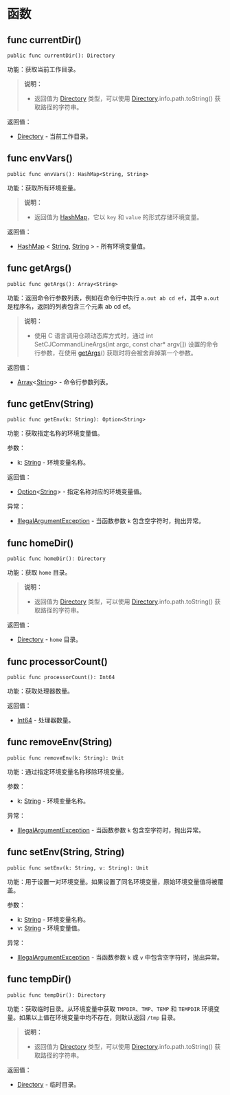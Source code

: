 # 函数

## func currentDir()

```cangjie
public func currentDir(): Directory
```

功能：获取当前工作目录。

> **说明：**
>
> - 返回值为 [Directory](../../fs/fs_package_api/fs_package_classes.md#class-directory) 类型，可以使用 [Directory](../../fs/fs_package_api/fs_package_classes.md#class-directory).info.path.toString() 获取路径的字符串。

返回值：

- [Directory](../../fs/fs_package_api/fs_package_classes.md#class-directory) - 当前工作目录。

## func envVars()

```cangjie
public func envVars(): HashMap<String, String>
```

功能：获取所有环境变量。

> **说明：**
>
> - 返回值为 [HashMap](../../collection/collection_package_api/collection_package_class.md#class-hashmapk-v-where-k--hashable--equatablek)，它以 `key` 和 `value` 的形式存储环境变量。

返回值：

- [HashMap](../../collection/collection_package_api/collection_package_class.md#class-hashmapk-v-where-k--hashable--equatablek) < [String](../../core/core_package_api/core_package_structs.md#struct-string), [String](../../core/core_package_api/core_package_structs.md#struct-string) > - 所有环境变量值。

## func getArgs()

```cangjie
public func getArgs(): Array<String>
```

功能：返回命令行参数列表，例如在命令行中执行 `a.out ab cd ef`，其中 `a.out` 是程序名，返回的列表包含三个元素 ab cd ef。

> **说明：**
>
> - 使用 C 语言调用仓颉动态库方式时，通过 int SetCJCommandLineArgs(int argc, const char* argv[]) 设置的命令行参数，在使用 [getArgs](os_package_funcs.md#func-getargs)() 获取时将会被舍弃掉第一个参数。

返回值：

- [Array](../../core/core_package_api/core_package_structs.md#struct-arrayt)\<[String](../../core/core_package_api/core_package_structs.md#struct-string)> - 命令行参数列表。

## func getEnv(String)

```cangjie
public func getEnv(k: String): Option<String>
```

功能：获取指定名称的环境变量值。

参数：

- k: [String](../../core/core_package_api/core_package_structs.md#struct-string) - 环境变量名称。

返回值：

- [Option](../../core/core_package_api/core_package_enums.md#enum-optiont)\<[String](../../core/core_package_api/core_package_structs.md#struct-string)> - 指定名称对应的环境变量值。

异常：

- [IllegalArgumentException](../../core/core_package_api/core_package_exceptions.md#class-illegalargumentexception) - 当函数参数 `k` 包含空字符时，抛出异常。

## func homeDir()

```cangjie
public func homeDir(): Directory
```

功能：获取 `home` 目录。

> **说明：**
>
> - 返回值为 [Directory](../../fs/fs_package_api/fs_package_classes.md#class-directory) 类型，可以使用 [Directory](../../fs/fs_package_api/fs_package_classes.md#class-directory).info.path.toString() 获取路径的字符串。

返回值：

- [Directory](../../fs/fs_package_api/fs_package_classes.md#class-directory) - `home` 目录。

## func processorCount()

```cangjie
public func processorCount(): Int64
```

功能：获取处理器数量。

返回值：

- [Int64](../../core/core_package_api/core_package_intrinsics.md#int64) - 处理器数量。

## func removeEnv(String)

```cangjie
public func removeEnv(k: String): Unit
```

功能：通过指定环境变量名称移除环境变量。

参数：

- k: [String](../../core/core_package_api/core_package_structs.md#struct-string) - 环境变量名称。

异常：

- [IllegalArgumentException](../../core/core_package_api/core_package_exceptions.md#class-illegalargumentexception) - 当函数参数 `k` 包含空字符时，抛出异常。

## func setEnv(String, String)

```cangjie
public func setEnv(k: String, v: String): Unit
```

功能：用于设置一对环境变量。如果设置了同名环境变量，原始环境变量值将被覆盖。

参数：

- k: [String](../../core/core_package_api/core_package_structs.md#struct-string) - 环境变量名称。
- v: [String](../../core/core_package_api/core_package_structs.md#struct-string) - 环境变量值。

异常：

- [IllegalArgumentException](../../core/core_package_api/core_package_exceptions.md#class-illegalargumentexception) - 当函数参数 `k` 或 `v` 中包含空字符时，抛出异常。

## func tempDir()

```cangjie
public func tempDir(): Directory
```

功能：获取临时目录。从环境变量中获取 `TMPDIR`、`TMP`、`TEMP` 和 `TEMPDIR` 环境变量。如果以上值在环境变量中均不存在，则默认返回 `/tmp` 目录。

> **说明：**
>
> - 返回值为 [Directory](../../fs/fs_package_api/fs_package_classes.md#class-directory) 类型，可以使用 [Directory](../../fs/fs_package_api/fs_package_classes.md#class-directory).info.path.toString() 获取路径的字符串。

返回值：

- [Directory](../../fs/fs_package_api/fs_package_classes.md#class-directory) - 临时目录。
